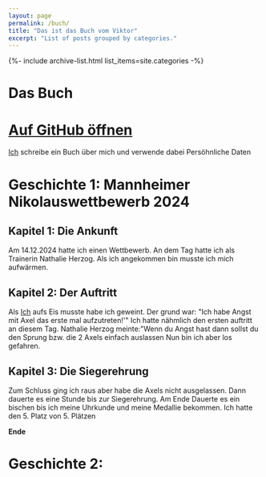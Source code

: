 ```yaml
---
layout: page
permalink: /buch/
title: "Das ist das Buch vom Viktor"
excerpt: "List of posts grouped by categories."
---
```


{%- include archive-list.html list_items=site.categories -%}
# Das Buch

# [Auf GitHub öffnen](https://github.com/viktor-chiarcos/My-Book)

[Ich](https://github.com/viktor-chiarcos) schreibe ein Buch über mich und verwende dabei Persöhnliche Daten

# Geschichte 1: Mannheimer Nikolauswettbewerb 2024

## Kapitel 1: Die Ankunft

Am 14.12.2024 hatte ich einen Wettbewerb.
An dem Tag hatte ich als Trainerin Nathalie Herzog.
Als ich angekommen bin musste ich mich aufwärmen.

## Kapitel 2: Der Auftritt

Als [Ich](https://github.com/viktor-chiarcos) aufs Eis musste habe ich geweint.
Der grund war: "Ich habe Angst mit Axel das erste mal aufzutreten!'"
Ich hatte nähmlich den ersten auftritt an diesem Tag.
Nathalie Herzog meinte:"Wenn du Angst hast dann sollst du den Sprung bzw. die 2 Axels einfach auslassen
Nun bin ich aber los gefahren.

## Kapitel 3: Die Siegerehrung

Zum Schluss ging ich raus aber habe die Axels nicht ausgelassen.
Dann dauerte es eine Stunde bis zur Siegerehrung.
Am Ende Dauerte es ein bischen bis ich meine Uhrkunde und meine Medallie bekommen.
Ich hatte den 5. Platz von 5. Plätzen 

**Ende**

# Geschichte 2: 
